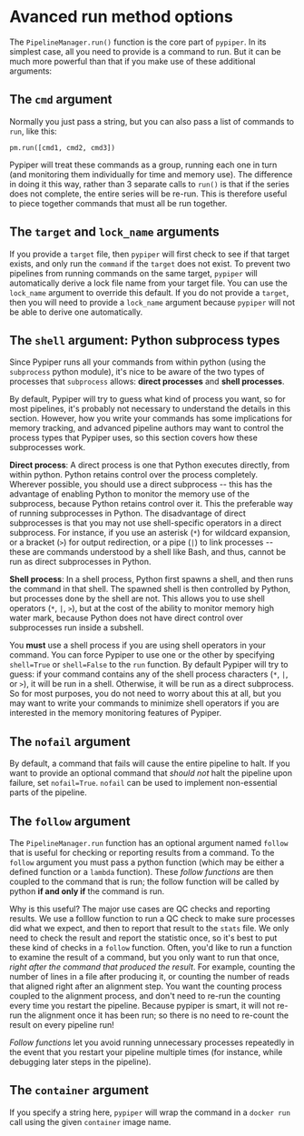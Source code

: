 # Avanced run method options

The `PipelineManager.run()` function is the core part of `pypiper`. In its simplest case, all you need to provide is a command to run. But it can be much more powerful than that if you make use of these additional arguments:

## The `cmd` argument

Normally you just pass a string, but you can also pass a list of commands to `run`, like this:

```
pm.run([cmd1, cmd2, cmd3])
```

Pypiper will treat these commands as a group, running each one in turn (and monitoring them individually for time and memory use). The difference in doing it this way, rather than 3 separate calls to `run()` is that if the series does not complete, the entire series will be re-run. This is therefore useful to piece together commands that must all be run together.

## The `target` and `lock_name` arguments

If you provide a `target` file, then `pypiper` will first check to see if that target exists, and only run the `command` if the `target` does not exist. To prevent two pipelines from running commands on the same target, `pypiper` will automatically derive a lock file name from your target file. You can use the `lock_name` argument to override this default. If you do not provide a `target`, then you will need to provide a `lock_name` argument because `pypiper` will not be able to derive one automatically.

## The `shell` argument: Python subprocess types

Since Pypiper runs all your commands from within python (using the `subprocess` python module), it's nice to be aware of the two types of processes that `subprocess` allows: **direct processes** and **shell processes**.

By default, Pypiper will try to guess what kind of process you want, so for most pipelines, it's probably not necessary to understand the details in this section. However, how you write your commands has some implications for memory tracking, and advanced pipeline authors may want to control the process types that Pypiper uses, so this section covers how these subprocesses work.

**Direct process**: A direct process is one that Python executes directly, from within python. Python retains control over the process completely. Wherever possible, you should use a direct subprocess -- this has the advantage of enabling Python to monitor the memory use of the subprocess, because Python retains control over it. This the preferable way of running subprocesses in Python. The disadvantage of direct subprocesses is that you may not use shell-specific operators in a direct subprocess. For instance, if you use an asterisk (`*`) for wildcard expansion, or a bracket (`>`) for output redirection, or a pipe (`|`) to link processes -- these are commands understood by a shell like Bash, and thus, cannot be run as direct subprocesses in Python.

**Shell process**: In a shell process, Python first spawns a shell, and then runs the command in that shell. The spawned shell is then controlled by Python, but processes done by the shell are not. This allows you to use shell operators (`*`, `|`, `>`), but at the cost of the ability to monitor memory high water mark, because Python does not have direct control over subprocesses run inside a subshell. 

You **must** use a shell process if you are using shell operators in your command.  You can force Pypiper to use one or the other by specifying `shell=True` or `shell=False` to the `run` function. By default Pypiper will try to guess: if your command contains any of the shell process characters (`*`, `|`, or `>`), it will be run in a shell. Otherwise, it will be run as a direct subprocess. So for most purposes, you do not need to worry about this at all, but you may want to write your commands to minimize shell operators if you are interested in the memory monitoring features of Pypiper.

## The `nofail` argument

By default, a command that fails will cause the entire pipeline to halt. If you want to provide an optional command that *should not* halt the pipeline upon failure, set `nofail=True`. `nofail` can be used to implement non-essential parts of the pipeline.
 


## The `follow` argument

The `PipelineManager.run` function has an optional argument named `follow` that is useful for checking or reporting results from a command. To the `follow` argument you must pass a python function (which may be either a defined function or a `lambda` function). These *follow functions* are then coupled to the command that is run; the follow function will be called by python **if and only if** the command is run. 

Why is this useful? The major use cases are QC checks and reporting results. We use a folllow function to  run a QC check to make sure processes did what we expect, and then to report that result to the `stats` file. We only need to check the result and report the statistic once, so it's best to put these kind of checks in a `follow` function. Often, you'd like to run a function to examine the result of a command, but you only want to run that once, *right after the command that produced the result*. For example, counting the number of lines in a file after producing it, or counting the number of reads that aligned right after an alignment step. You want the counting process coupled to the alignment process, and don't need to re-run the counting every time you restart the pipeline. Because pypiper is smart, it will not re-run the alignment once it has been run; so there is no need to re-count the result on every pipeline run! 

*Follow functions* let you avoid running unnecessary processes repeatedly in the event that you restart your pipeline multiple times (for instance, while debugging later steps in the pipeline).

## The `container` argument

If you specify a string here, `pypiper` will wrap the command in a `docker run` call using the given `container` image name.
